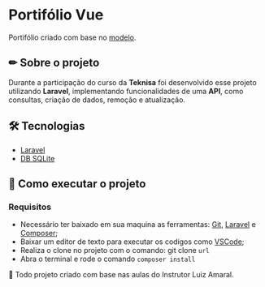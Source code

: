 # Portifólio Vue

Portifólio criado com base no [modelo](https://github.com/amaralluiz/curso-teknisa-php/blob/master/apostila.md#cria%C3%A7%C3%A3o-de-api-utilizando-laravel).

## ✏ Sobre o projeto
Durante a participação do curso da **Teknisa** foi desenvolvido esse projeto utilizando **Laravel**, implementando funcionalidades de uma **API**, como consultas, criação de dados, remoção e atualização.
## 🛠 Tecnologias
- [Laravel](https://laravel.com/)
- [DB SQLite](https://www.sqlite.org/index.html)

## 🚀 Como executar o projeto
### Requisitos
- Necessário ter baixado em sua maquina as ferramentas: [Git](https://nodejs.org/en/), [Laravel](https://laravel.com/) e [Composer](https://getcomposer.org/);
- Baixar um editor de texto para executar os codigos como [VSCode](https://code.visualstudio.com/);
- Realiza o clone no projeto com o comando: git clone `url`
- Abra o terminal e rode o comando `composer install`

📝 Todo projeto criado com base nas aulas do Instrutor Luiz Amaral.

